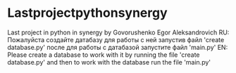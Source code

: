 # Lastprojectpythonsynergy
Last project in python in synergy by Govorushenko Egor Aleksandrovich
RU: Пожалуйста создайте датабазу для работы с ней запустив файл 'create database.py' после для работы с датабазой запустите файл 'main.py'
EN: Please create a database to work with it by running the file 'create database.py' and then to work with the database run the file 'main.py'
